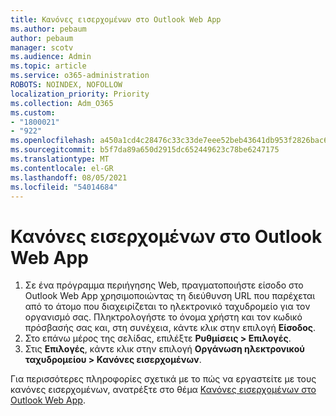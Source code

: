 ```yaml
---
title: Κανόνες εισερχομένων στο Outlook Web App
ms.author: pebaum
author: pebaum
manager: scotv
ms.audience: Admin
ms.topic: article
ms.service: o365-administration
ROBOTS: NOINDEX, NOFOLLOW
localization_priority: Priority
ms.collection: Adm_O365
ms.custom:
- "1800021"
- "922"
ms.openlocfilehash: a450a1cd4c28476c33c33de7eee52beb43641db953f2826bac68ca76b2e50f25
ms.sourcegitcommit: b5f7da89a650d2915dc652449623c78be6247175
ms.translationtype: MT
ms.contentlocale: el-GR
ms.lasthandoff: 08/05/2021
ms.locfileid: "54014684"
---
```

# <a name="inbox-rules-in-outlook-web-app"></a>Κανόνες εισερχομένων στο Outlook Web App

1. Σε ένα πρόγραμμα περιήγησης Web, πραγματοποιήστε είσοδο στο Outlook Web App χρησιμοποιώντας τη διεύθυνση URL που παρέχεται από το άτομο που διαχειρίζεται το ηλεκτρονικό ταχυδρομείο για τον οργανισμό σας. Πληκτρολογήστε το όνομα χρήστη και τον κωδικό πρόσβασής σας και, στη συνέχεια, κάντε κλικ στην επιλογή **Είσοδος**.
2. Στο επάνω μέρος της σελίδας, επιλέξτε **Ρυθμίσεις > Επιλογές**.
3. Στις **Επιλογές**, κάντε κλικ στην επιλογή **Οργάνωση ηλεκτρονικού ταχυδρομείου > Κανόνες εισερχομένων**.

Για περισσότερες πληροφορίες σχετικά με το πώς να εργαστείτε με τους κανόνες εισερχομένων, ανατρέξτε στο θέμα [Κανόνες εισερχομένων στο Outlook Web App](https://support.office.com/article/inbox-rules-in-outlook-web-app-edea3d17-00c9-434b-b9b7-26ee8d9f5622).
